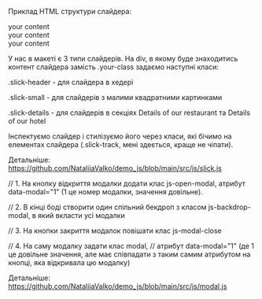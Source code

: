 <!-- ==========================СЛАЙДЕРИ========================== -->

Приклад HTML структури слайдера:

<div class="your-class">
  <div>your content</div>
  <div>your content</div>
  <div>your content</div>
</div>

У нас в макеті є 3 типи слайдерів. На div, в якому буде знаходитись контент
слайдера замість .your-class задаємо наступні класи:

.slick-header - для слайдера в хедері

.slick-small - для слайдерів з малими квадратними картинками

.slick-details - для слайдерів в секціях Details of our restaurant та Details of
our hotel

Інспектуємо слайдер і стилізуємо його через класи, які бічимо на елементах
слайдера (.slick-track, мені здеється, краще не чіпати).

Детальніше: https://github.com/NataliiaValko/demo_js/blob/main/src/js/slick.js

<!-- ==========================МОДАЛКИ========================== -->

// 1. На кнопку відкриття модалки додати клас js-open-modal, атрибут
data-modal="1" (1 це номер модалки, значення довільне).

// 2. В кінці боді створити один спільний бекдроп з класом js-backdrop-modal, в
який вкласти усі модалки

// 3. На кнопки закриття модалок повішати клас js-modal-close

// 4. На саму модалку задати клас modal, // атрибут data-modal="1" (де 1 це
довільне значення, але має співпадати з таким самим атрибутом на кнопці, яка
відкривала цю модалку)

Детальніше: https://github.com/NataliiaValko/demo_js/blob/main/src/js/modal.js
